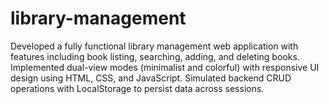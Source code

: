 # library-management
Developed a fully functional library management web application with features including book listing, searching, adding, and deleting books. Implemented dual-view modes (minimalist and colorful) with responsive UI design using HTML, CSS, and JavaScript. Simulated backend CRUD operations with LocalStorage to persist data across sessions.

